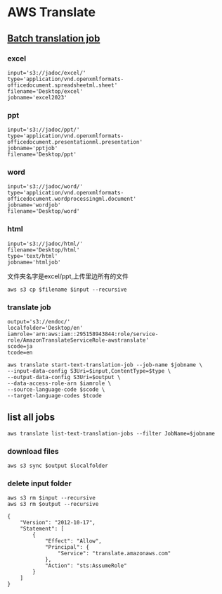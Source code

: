# AWS Translate


## [Batch translation job](https://docs.aws.amazon.com/cli/latest/reference/translate/start-text-translation-job.html)


### excel
```
input='s3://jadoc/excel/'
type='application/vnd.openxmlformats-officedocument.spreadsheetml.sheet'
filename='Desktop/excel'
jobname='excel2023'
```

### ppt

```
input='s3://jadoc/ppt/'
type='application/vnd.openxmlformats-officedocument.presentationml.presentation'
jobname='pptjob'
filename='Desktop/ppt'
```
### word
```
input='s3://jadoc/word/'
type='application/vnd.openxmlformats-officedocument.wordprocessingml.document'
jobname='wordjob'
filename='Desktop/word'
```
### html
```
input='s3://jadoc/html/'
filename='Desktop/html'
type='text/html'
jobname='htmljob'
```
文件夹名字是excel/ppt,上传里边所有的文件
```
aws s3 cp $filename $input --recursive
```
### translate job
```
output='s3://endoc/'
localfolder='Desktop/en'
iamrole='arn:aws:iam::295158943844:role/service-role/AmazonTranslateServiceRole-awstranslate'
scode=ja
tcode=en

```
```
aws translate start-text-translation-job --job-name $jobname \
--input-data-config S3Uri=$input,ContentType=$type \
--output-data-config S3Uri=$output \
--data-access-role-arn $iamrole \
--source-language-code $scode \
--target-language-codes $tcode

```

## list all jobs

```
aws translate list-text-translation-jobs --filter JobName=$jobname
```
### download files


```
aws s3 sync $output $localfolder
```
### delete input folder
```
aws s3 rm $input --recursive
aws s3 rm $output --recursive
```

```
{
    "Version": "2012-10-17",
    "Statement": [
        {
            "Effect": "Allow",
            "Principal": {
                "Service": "translate.amazonaws.com"
            },
            "Action": "sts:AssumeRole"
        }
    ]
}
```
